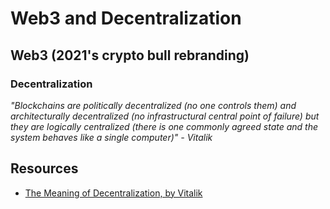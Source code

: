 # Web3 and Decentralization





## Web3 (2021's crypto bull rebranding)





### Decentralization

_"Blockchains are politically decentralized (no one controls them) and architecturally decentralized (no infrastructural central point of failure) but they are logically centralized (there is one commonly agreed state and the system behaves like a single computer)" - Vitalik_







## Resources

* [The Meaning of Decentralization, by Vitalik](https://medium.com/@VitalikButerin/the-meaning-of-decentralization-a0c92b76a274)
